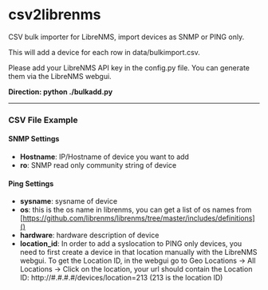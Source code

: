 # csv2librenms

CSV bulk importer for LibreNMS, import devices as SNMP or PING only.

This will add a device for each row in data/bulkimport.csv.

Please add your LibreNMS API key in the config.py file. You can generate
them via the LibreNMS webgui. 

**Direction: python ./bulkadd.py**

---
### CSV File Example

#### SNMP Settings
- **Hostname**: IP/Hostname of device you want to add
- **ro**: SNMP read only community string of device
#### Ping Settings
- **sysname**: sysname of device
- **os**: this is the os name in librenms, you can get a list of os
  names from
  [https://github.com/librenms/librenms/tree/master/includes/definitions]()
- **hardware**: hardware description of device
- **location_id**: In order to add a syslocation to PING only devices,
  you need to first create a device in that location manually with the
  LibreNMS webgui. To get the Location ID, in the webgui go to Geo
  Locations -> All Locations -> Click on the location, your url should
  contain the Location ID: http://#.#.#.#/devices/location=213 (213 is
  the location ID)


